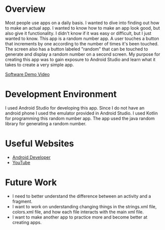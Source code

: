 # Overview

Most people use apps on a daily basis. I wanted to dive into finding out how to make an actual app. I wanted to know how to make an app look good, but also give it functionality. I didn't know if it was easy or difficult, but I just wanted to know.
This app is a random number app. A user touches a button that increments by one according to the number of times it's been touched. The screen also has a button labeled "random" that can be touched to generate and display a random number on a second screen.
My purpose for creating this app was to gain exposure to Android Studio and learn what it takes to create a very simple app.

[Software Demo Video](https://youtu.be/N5ewCabZY4Y)

# Development Environment

I used Android Studio for developing this app. Since I do not have an android phone I used the emulator provided in Android Studio.
I used Kotlin for programming this random number app. The app used the java random library for generating a random number.

# Useful Websites
* [Android Developer](https://developer.android.com/codelabs/build-your-first-android-app-kotlin#0)
* [YouTube](https://www.youtube.com/watch?v=FjrKMcnKahY&t=2065s&ab_channel=freeCodeCamp.org)

# Future Work
* I need to better understand the difference between an activity and a fragment.
* I want to work on understanding changing things in the strings.xml file, colors.xml file, and how each file interacts with the main xml file.
* I want to make another app to practice more and become better at creating apps.